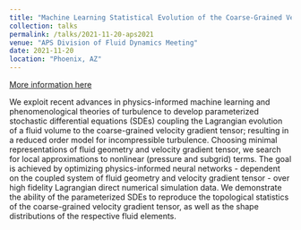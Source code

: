 ```yaml
---
title: "Machine Learning Statistical Evolution of the Coarse-Grained Velocity Gradient Tensor"
collection: talks
permalink: /talks/2021-11-20-aps2021
venue: "APS Division of Fluid Dynamics Meeting"
date: 2021-11-20
location: "Phoenix, AZ"
---
```


[More information here](none)

We exploit recent advances in physics-informed machine learning and phenomenological theories of turbulence to develop parameterized stochastic differential equations (SDEs) coupling the Lagrangian evolution of a fluid volume to the coarse-grained velocity gradient tensor; resulting in a reduced order model for incompressible turbulence. Choosing minimal representations of fluid geometry and velocity gradient tensor, we search for local approximations to nonlinear (pressure and subgrid) terms. The goal is achieved by optimizing physics-informed neural networks - dependent on the coupled system of fluid geometry and velocity gradient tensor - over high fidelity Lagrangian direct numerical simulation data. We demonstrate the ability of the parameterized SDEs to reproduce the topological statistics of the coarse-grained velocity gradient tensor, as well as the shape distributions of the respective fluid elements.
